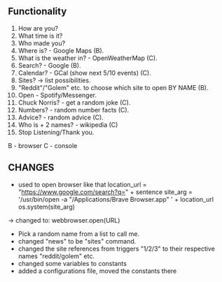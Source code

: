 
Functionality
-------------


1. How are you?
2. What time is it?
3. Who made you?
3. Where is? - Google Maps (B).
4. What is the weather in? - OpenWeatherMap (C).
5. Search? - Google (B).
6. Calendar? - GCal (show next 5/10 events) (C).
7. Sites? -> list  possibilities.
8. "Reddit"/"Golem" etc. to choose which site to open BY NAME (B).
9. Open - Spotify/Messenger.
11. Chuck Norris? - get a random joke (C).
12. Numbers? - random number facts (C).
13. Advice? - random advice (C).
14. Who is + 2 names? - wikipedia (C)
15. Stop Listening/Thank you.

B - browser
C - console


CHANGES
--------

- used to open browser like that
	location_url = "https://www.google.com/search?q=" + sentence
	site_arg = '/usr/bin/open -a  "/Applications/Brave Browser.app"  ' + location_url
	os.system(site_arg)

-> changed to: webbrowser.open(URL)


- Pick a random name from a list to call me.
- changed "news" to be "sites" command.
- changed the site references from triggers "1/2/3" to their respective names "reddit/golem" etc.
- changed some variables to constants
- added a configurations file, moved the constants there
